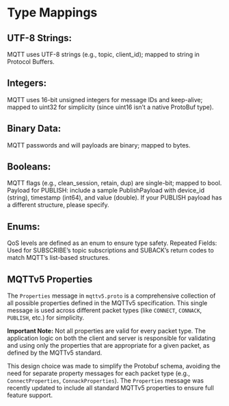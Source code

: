 
# Type Mappings

## UTF-8 Strings:
MQTT uses UTF-8 strings (e.g., topic, client_id); mapped to string in Protocol Buffers.

## Integers:
MQTT uses 16-bit unsigned integers for message IDs and keep-alive; 
mapped to uint32 for simplicity (since uint16 isn’t a native ProtoBuf type).

## Binary Data: 
MQTT passwords and will payloads are binary; mapped to bytes.

## Booleans: 
MQTT flags (e.g., clean_session, retain, dup) are single-bit; mapped to bool.
Payload for PUBLISH: include a sample PublishPayload with device_id (string), timestamp (int64), and value (double). If your PUBLISH payload has a different structure, please specify.

## Enums: 
QoS levels are defined as an enum to ensure type safety.
Repeated Fields: Used for SUBSCRIBE’s topic subscriptions and SUBACK’s return codes to match MQTT’s list-based structures.

## MQTTv5 Properties

The `Properties` message in `mqttv5.proto` is a comprehensive collection of all possible properties defined in the MQTTv5 specification. This single message is used across different packet types (like `CONNECT`, `CONNACK`, `PUBLISH`, etc.) for simplicity.

**Important Note:** Not all properties are valid for every packet type. The application logic on both the client and server is responsible for validating and using only the properties that are appropriate for a given packet, as defined by the MQTTv5 standard.

This design choice was made to simplify the Protobuf schema, avoiding the need for separate property messages for each packet type (e.g., `ConnectProperties`, `ConnackProperties`). The `Properties` message was recently updated to include all standard MQTTv5 properties to ensure full feature support.
